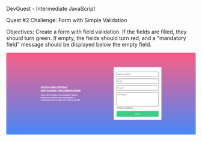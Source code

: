 DevQuest - Intermediate JavaScript

Quest #2
Challenge: Form with Simple Validation

Objectives:
Create a form with field validation.
If the fields are filled, they should turn green.
If empty, the fields should turn red, and a "mandatory field" message should be displayed below the empty field.

![Project image below](./images/form-validation.png)

